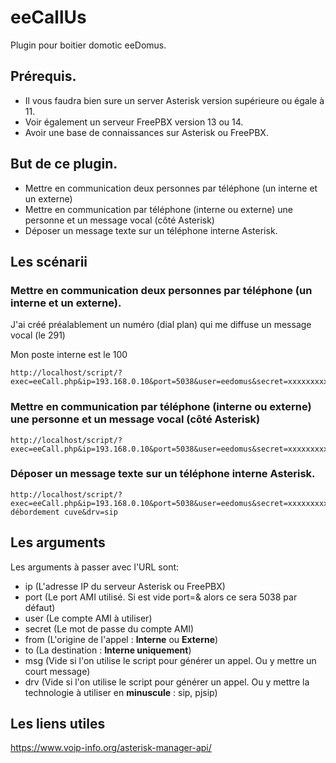 # eeCallUs
Plugin pour boitier domotic eeDomus.

## Prérequis.
- Il vous faudra bien sure un server Asterisk version supérieure ou égale à 11.
- Voir également un serveur FreePBX version 13 ou 14.
- Avoir une base de connaissances sur Asterisk ou FreePBX.

## But de ce plugin.
- Mettre en communication deux personnes par téléphone (un interne et un externe)
- Mettre en communication par téléphone (interne ou externe) une personne et un message vocal (côté Asterisk)
- Déposer un message texte sur un téléphone interne Asterisk.

## Les scénarii

### Mettre en communication deux personnes par téléphone (un interne et un externe).
J'ai créé préalablement un numéro (dial plan) qui me diffuse un message vocal (le 291)

Mon poste interne est le 100

```
http://localhost/script/?exec=eeCall.php&ip=193.168.0.10&port=5038&user=eedomus&secret=xxxxxxxxxxx&from=100&to=291&msg=&drv=
```

### Mettre en communication par téléphone (interne ou externe) une personne et un message vocal (côté Asterisk)

```
http://localhost/script/?exec=eeCall.php&ip=193.168.0.10&port=5038&user=eedomus&secret=xxxxxxxxxxx&from=0240404040&to=291&msg=&drv=
```

### Déposer un message texte sur un téléphone interne Asterisk.

```
http://localhost/script/?exec=eeCall.php&ip=193.168.0.10&port=5038&user=eedomus&secret=xxxxxxxxxxx&from=eedomus&to=100&msg=Alerte débordement cuve&drv=sip
```
## Les arguments 

Les arguments à passer avec l'URL sont:
- ip (L'adresse IP du serveur Asterisk ou FreePBX)
- port (Le port AMI utilisé. Si est vide port=& alors ce sera 5038 par défaut)
- user (Le compte AMI à utiliser)
- secret (Le mot de passe du compte AMI)
- from (L'origine de l'appel : **Interne** ou **Externe**)
- to (La destination : **Interne uniquement**)
- msg (Vide si l'on utilise le script pour générer un appel. Ou y mettre un court message)
- drv (Vide si l'on utilise le script pour générer un appel. Ou y mettre la technologie à utiliser en **minuscule** : sip, pjsip)

## Les liens utiles

https://www.voip-info.org/asterisk-manager-api/

